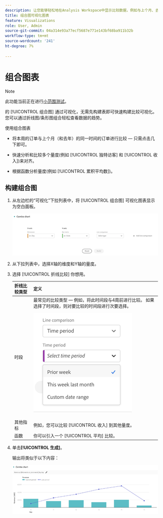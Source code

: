 ```yaml
---
description: 让您能够轻松地在Analysis Workspace中显示比较数据，例如与上个月、去年等进行构建比较。
title: 组合图可视化图表
feature: Visualizations
role: User, Admin
source-git-commit: 04a314e93a77ecf5687e771e143bf68ba911b32b
workflow-type: tm+mt
source-wordcount: '241'
ht-degree: 7%

---
```



# 组合图表

>[!NOTE]
>
>此功能当前正在进行[小范围测试](/help/release-notes/releases.md)。

的 [!UICONTROL 组合图] 通过可视化，无需先构建表即可快速构建比较可视化。 您可以通过折线图/条形图组合轻松查看数据的趋势。

使用组合图表

* 将本周的订单与上个月（和去年）的同一时间的订单进行比较 — 只需点击几下即可。

* 快速分析和比较多个量度(例如 [!UICONTROL 独特访客] 和 [!UICONTROL 收入])来对齐。

* 根据函数分析量度(例如 [!UICONTROL 累积平均数])。

## 构建组合图

1. 从左边栏的“可视化”下拉列表中，将 [!UICONTROL 组合图] 可视化图表显示为空白面板。

   ![](assets/combo-chart-build.png)

1. 从下拉列表中，选择X轴的维度和Y轴的量度。

1. 选择 [!UICONTROL 折线比较] 你想用。

   | 折线比较类型 | 定义 |
   | --- | --- |
   | 时段 | 最常见的比较类型 — 例如，将此时间段与4周前进行比较。 如果选择了时间段，则对要比较的时间段进行次要选择。<p>![](assets/combo-time-period.png) |
   | 其他指标 | 例如，您可以比较 [!UICONTROL 收入] 到其他量度。 |
   | 函数 | 你可以引入一个 [!UICONTROL 平均] 比较。 |

1. 单击&#x200B;**[!UICONTROL 生成]**。

   输出将类似于以下内容：

   ![](assets/combo-output.png)





